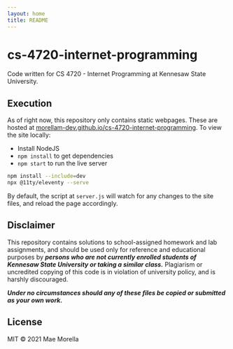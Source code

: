 ```yaml
---
layout: home
title: README
---
```


# cs-4720-internet-programming

Code written for CS 4720 - Internet Programming at Kennesaw State University.
## Execution

As of right now, this repository only contains static webpages. These are hosted at [morellam-dev.github.io/cs-4720-internet-programming](https://morellam-dev.github.io/cs-4720-internet-programming/). To view the site locally:

* Install NodeJS
* `npm install` to get dependencies
* `npm start` to run the live server

```bash
npm install --include=dev
npx @11ty/eleventy --serve
```

By default, the script at `server.js` will watch for any changes to the site files, and reload the page accordingly.

## Disclaimer

This repository contains solutions to school-assigned homework and lab assignments, and should be used only for reference and educational purposes by ***persons who are not currently enrolled students of Kennesaw State University or taking a similar class.*** Plagiarism or uncredited copying of this code is in violation of university policy, and is harshly discouraged.

***Under no circumstances should any of these files be copied or submitted as your own work.***

## License

MIT © 2021 Mae Morella